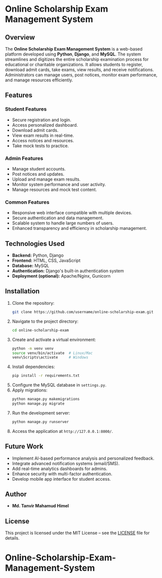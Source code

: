 # Online Scholarship Exam Management System

## Overview
The **Online Scholarship Exam Management System** is a web-based platform developed using **Python**, **Django**, and **MySQL**. The system streamlines and digitizes the entire scholarship examination process for educational or charitable organizations. It allows students to register, download admit cards, take exams, view results, and receive notifications. Administrators can manage users, post notices, monitor exam performance, and manage resources efficiently.

## Features

### Student Features
- Secure registration and login.
- Access personalized dashboard.
- Download admit cards.
- View exam results in real-time.
- Access notices and resources.
- Take mock tests to practice.

### Admin Features
- Manage student accounts.
- Post notices and updates.
- Upload and manage exam results.
- Monitor system performance and user activity.
- Manage resources and mock test content.

### Common Features
- Responsive web interface compatible with multiple devices.
- Secure authentication and data management.
- Scalable system to handle large numbers of users.
- Enhanced transparency and efficiency in scholarship management.

## Technologies Used
- **Backend:** Python, Django  
- **Frontend:** HTML, CSS, JavaScript  
- **Database:** MySQL  
- **Authentication:** Django's built-in authentication system  
- **Deployment (optional):** Apache/Nginx, Gunicorn  

## Installation
1. Clone the repository:
    ```bash
    git clone https://github.com/username/online-scholarship-exam.git
    ```
2. Navigate to the project directory:
    ```bash
    cd online-scholarship-exam
    ```
3. Create and activate a virtual environment:
    ```bash
    python -m venv venv
    source venv/bin/activate  # Linux/Mac
    venv\Scripts\activate     # Windows
    ```
4. Install dependencies:
    ```bash
    pip install -r requirements.txt
    ```
5. Configure the MySQL database in `settings.py`.
6. Apply migrations:
    ```bash
    python manage.py makemigrations
    python manage.py migrate
    ```
7. Run the development server:
    ```bash
    python manage.py runserver
    ```
8. Access the application at `http://127.0.0.1:8000/`.

## Future Work
- Implement AI-based performance analysis and personalized feedback.  
- Integrate advanced notification systems (email/SMS).  
- Add real-time analytics dashboards for admins.  
- Enhance security with multi-factor authentication.  
- Develop mobile app interface for student access.

## Author
- **Md. Tanvir Mahamud Himel** 

## License
This project is licensed under the MIT License – see the [LICENSE](LICENSE) file for details.
# Online-Scholarship-Exam-Management-System
